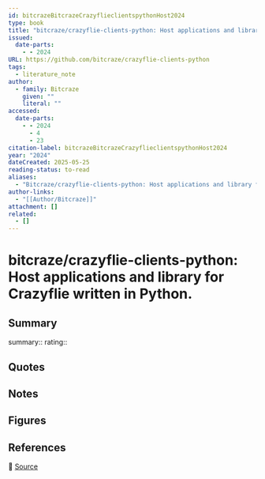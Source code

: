 ```yaml
---
id: bitcrazeBitcrazeCrazyflieclientspythonHost2024
type: book
title: "bitcraze/crazyflie-clients-python: Host applications and library for Crazyflie written in Python."
issued:
  date-parts:
    - - 2024
URL: https://github.com/bitcraze/crazyflie-clients-python
tags:
  - literature_note
author:
  - family: Bitcraze
    given: ""
    literal: ""
accessed:
  date-parts:
    - - 2024
      - 4
      - 23
citation-label: bitcrazeBitcrazeCrazyflieclientspythonHost2024
year: "2024"
dateCreated: 2025-05-25
reading-status: to-read
aliases:
  - "Bitcraze/crazyflie-clients-python: Host applications and library for Crazyflie written in Python."
author-links:
  - "[[Author/Bitcraze]]"
attachment: []
related:
  - []
---
```


# bitcraze/crazyflie-clients-python: Host applications and library for Crazyflie written in Python.

## Summary
summary::
rating::

## Quotes

## Notes

## Figures

## References

🔗 [Source](https://github.com/bitcraze/crazyflie-clients-python)

